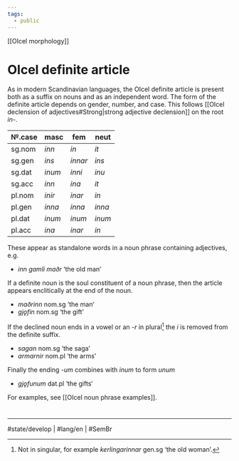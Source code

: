 ```yaml
---
tags:
  - public
---
```

[[OIcel morphology]]
# OIcel definite article

As in modern Scandinavian languages, the OIcel definite article is present both as a suffix on nouns and as an independent word.
The form of the definite article depends on gender, number, and case.
This follows [[OIcel declension of adjectives#Strong|strong adjective declension]] on the root <em class="ling">in-</em>.

| №.case | masc                       | fem                         | neut                       |
| ------ | -------------------------- | --------------------------- | -------------------------- |
| sg.nom | <em class="ling">inn</em>  | <em class="ling">in</em>    | <em class="ling">it</em>   |
| sg.gen | <em class="ling">ins</em>  | <em class="ling">innar</em> | <em class="ling">ins</em>  |
| sg.dat | <em class="ling">inum</em> | <em class="ling">inni</em>  | <em class="ling">inu</em>  |
| sg.acc | <em class="ling">inn</em>  | <em class="ling">ina</em>   | <em class="ling">it</em>   |
| pl.nom | <em class="ling">inir</em> | <em class="ling">inar</em>  | <em class="ling">in</em>   |
| pl.gen | <em class="ling">inna</em> | <em class="ling">inna</em>  | <em class="ling">inna</em> |
| pl.dat | <em class="ling">inum</em> | <em class="ling">inum</em>  | <em class="ling">inum</em> |
| pl.acc | <em class="ling">ina</em>  | <em class="ling">inar</em>  | <em class="ling">in</em>   |

These appear as standalone words in a noun phrase containing adjectives, e.g.

- <em class="ling">inn gamli maðr</em> ‘the old man’

If a definite noun is the soul constituent of a noun phrase, then the article appears enclitically at the end of the noun.

- <em class="ling">maðrinn</em> nom.sg ‘the man‘
- <em class="ling">gjǫfin</em> nom.sg ‘the gift’

If the declined noun ends in a vowel or an <em class="ling">-r</em> in plural[^sg] the <em class="ling">i</em> is removed from the definite suffix.

- <em class="ling">sagan</em> nom.sg ‘the saga’
- <em class="ling">armarnir</em> nom.pl ‘the arms’

[^sg]: Not in singular, for example <em class="ling">kerlingarinnar</em> gen.sg ‘the old woman’.

Finally the ending <em class="ling">-um</em> combines with <em class="ling">inum</em> to form <em class="ling">unum</em>

- <em class="ling">gjǫfunum</em> dat.pl ‘the gifts‘

For examples, see [[OIcel noun phrase examples]].

#
---
#state/develop | #lang/en | #SemBr
